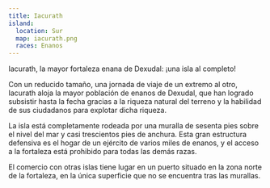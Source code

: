 ```yaml
---
title: Iacurath
island:
  location: Sur
  map: iacurath.png
  races: Enanos
---
```


Iacurath, la mayor fortaleza enana de Dexudal: ¡una isla al completo!

Con un reducido tamaño, una jornada de viaje de un extremo al otro, Iacurath aloja la mayor población de enanos de Dexudal, que han logrado subsistir hasta la fecha gracias a la riqueza natural del terreno y la habilidad de sus ciudadanos para explotar dicha riqueza.

La isla está completamente rodeada por una muralla de sesenta pies sobre el nivel del mar y casi trescientos pies de anchura. Esta gran estructura defensiva es el hogar de un ejército de varios miles de enanos, y el acceso a la fortaleza está prohibido para todas las demás razas.

El comercio con otras islas tiene lugar en un puerto situado en la zona norte de la fortaleza, en la única superficie que no se encuentra tras las murallas.
